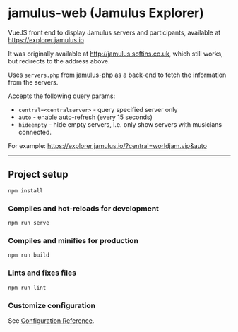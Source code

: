# jamulus-web (Jamulus Explorer)

VueJS front end to display Jamulus servers and participants,
available at https://explorer.jamulus.io

It was originally available at http://jamulus.softins.co.uk, which still works,
but redirects to the address above.


Uses `servers.php` from [jamulus-php](https://github.com/softins/jamulus-php)
as a back-end to fetch the information from the servers.

Accepts the following query params:

- `central=<centralserver>` - query specified server only
- `auto` - enable auto-refresh (every 15 seconds)
- `hideempty` - hide empty servers, i.e. only show servers with musicians connected.

For example: https://explorer.jamulus.io/?central=worldjam.vip&auto

---

## Project setup
```
npm install
```

### Compiles and hot-reloads for development
```
npm run serve
```

### Compiles and minifies for production
```
npm run build
```

### Lints and fixes files
```
npm run lint
```

### Customize configuration
See [Configuration Reference](https://cli.vuejs.org/config/).
